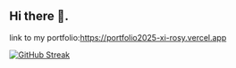 ## Hi there 👋.

link to my portfolio:https://portfolio2025-xi-rosy.vercel.app

[![GitHub Streak](https://nirzak-streak-stats.vercel.app?user=Arigbo%20)](https://git.io/streak-stats)
